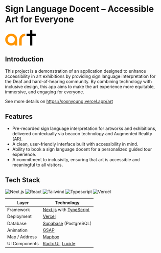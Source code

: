 # Sign Language Docent – Accessible Art for Everyone
<a href="https://art-plus.vercel.app/" target="_blank">
<img src="public/art-logo.svg" alt="logo" width="100" /><br>
</a>

## Introduction
This project is a demonstration of an application designed to enhance accessibility in art exhibitions by providing sign language interpretation for the Deaf and hard-of-hearing community. By combining technology with inclusive design, this app aims to make the art experience more equitable, immersive, and engaging for everyone.

See more details on https://soonyoung.vercel.app/art

## Features
* Pre-recorded sign language interpretation for artworks and exhibitions, delivered contextually via beacon technology and Augmented Reality (AR).
* A clean, user-friendly interface built with accessibility in mind.
* Ability to book a sign language docent for a personalized guided tour experience.
* A commitment to inclusivity, ensuring that art is accessible and meaningful to all visitors.

## Tech Stack
![Next.js](https://img.shields.io/badge/Next.js-000000?style=for-the-badge&logo=next.js&logoColor=white)
![React](https://img.shields.io/badge/React-61DAFB?style=for-the-badge&logo=react&logoColor=black)
![Tailwind](https://img.shields.io/badge/TailwindCSS-38B2AC?style=for-the-badge&logo=tailwind-css&logoColor=white)
![Typescript](https://img.shields.io/badge/TypeScript-3178C6?style=for-the-badge&logo=typescript&logoColor=white)
![Vercel](https://img.shields.io/badge/Vercel-000000?style=for-the-badge&logo=vercel&logoColor=white)

| Layer         | Technology                                                                  |
|---------------|-----------------------------------------------------------------------------|
| Framework     | [Next.js](https://nextjs.org/) with [TypeScript](https://www.typescriptlang.org/) |
| Deployment    | [Vercel](https://vercel.com/)                                               |
| Database      | [Supabase](https://supabase.com/) (PostgreSQL)                              |
| Animation     | [GSAP](https://gsap.com/)                                                   |
| Map / Address | [Mapbox](https://www.mapbox.com/)                                           |
| UI Components | [Radix UI](https://www.radix-ui.com/), [Lucide](https://lucide.dev/)        |